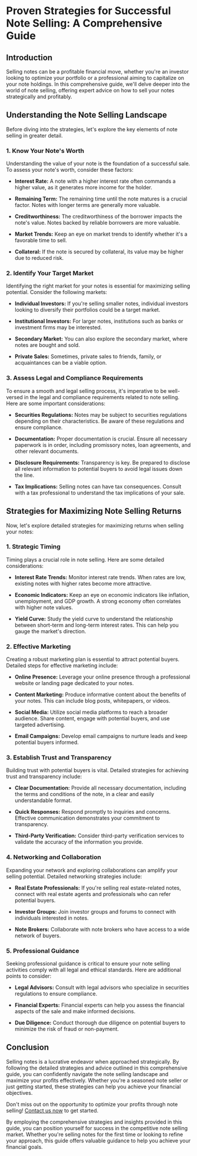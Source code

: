 # Proven Strategies for Successful Note Selling: A Comprehensive Guide

## Introduction

Selling notes can be a profitable financial move, whether you're an investor looking to optimize your portfolio or a professional aiming to capitalize on your note holdings. In this comprehensive guide, we'll delve deeper into the world of note selling, offering expert advice on how to sell your notes strategically and profitably.

## Understanding the Note Selling Landscape

Before diving into the strategies, let's explore the key elements of note selling in greater detail.

### 1. Know Your Note's Worth

Understanding the value of your note is the foundation of a successful sale. To assess your note's worth, consider these factors:

- **Interest Rate:** A note with a higher interest rate often commands a higher value, as it generates more income for the holder.

- **Remaining Term:** The remaining time until the note matures is a crucial factor. Notes with longer terms are generally more valuable.

- **Creditworthiness:** The creditworthiness of the borrower impacts the note's value. Notes backed by reliable borrowers are more valuable.

- **Market Trends:** Keep an eye on market trends to identify whether it's a favorable time to sell.

- **Collateral:** If the note is secured by collateral, its value may be higher due to reduced risk.

### 2. Identify Your Target Market

Identifying the right market for your notes is essential for maximizing selling potential. Consider the following markets:

- **Individual Investors:** If you're selling smaller notes, individual investors looking to diversify their portfolios could be a target market.

- **Institutional Investors:** For larger notes, institutions such as banks or investment firms may be interested.

- **Secondary Market:** You can also explore the secondary market, where notes are bought and sold.

- **Private Sales:** Sometimes, private sales to friends, family, or acquaintances can be a viable option.

### 3. Assess Legal and Compliance Requirements

To ensure a smooth and legal selling process, it's imperative to be well-versed in the legal and compliance requirements related to note selling. Here are some important considerations:

- **Securities Regulations:** Notes may be subject to securities regulations depending on their characteristics. Be aware of these regulations and ensure compliance.

- **Documentation:** Proper documentation is crucial. Ensure all necessary paperwork is in order, including promissory notes, loan agreements, and other relevant documents.

- **Disclosure Requirements:** Transparency is key. Be prepared to disclose all relevant information to potential buyers to avoid legal issues down the line.

- **Tax Implications:** Selling notes can have tax consequences. Consult with a tax professional to understand the tax implications of your sale.

## Strategies for Maximizing Note Selling Returns

Now, let's explore detailed strategies for maximizing returns when selling your notes:

### 1. Strategic Timing

Timing plays a crucial role in note selling. Here are some detailed considerations:

- **Interest Rate Trends:** Monitor interest rate trends. When rates are low, existing notes with higher rates become more attractive.

- **Economic Indicators:** Keep an eye on economic indicators like inflation, unemployment, and GDP growth. A strong economy often correlates with higher note values.

- **Yield Curve:** Study the yield curve to understand the relationship between short-term and long-term interest rates. This can help you gauge the market's direction.

### 2. Effective Marketing

Creating a robust marketing plan is essential to attract potential buyers. Detailed steps for effective marketing include:

- **Online Presence:** Leverage your online presence through a professional website or landing page dedicated to your notes.

- **Content Marketing:** Produce informative content about the benefits of your notes. This can include blog posts, whitepapers, or videos.

- **Social Media:** Utilize social media platforms to reach a broader audience. Share content, engage with potential buyers, and use targeted advertising.

- **Email Campaigns:** Develop email campaigns to nurture leads and keep potential buyers informed.

### 3. Establish Trust and Transparency

Building trust with potential buyers is vital. Detailed strategies for achieving trust and transparency include:

- **Clear Documentation:** Provide all necessary documentation, including the terms and conditions of the note, in a clear and easily understandable format.

- **Quick Responses:** Respond promptly to inquiries and concerns. Effective communication demonstrates your commitment to transparency.

- **Third-Party Verification:** Consider third-party verification services to validate the accuracy of the information you provide.

### 4. Networking and Collaboration

Expanding your network and exploring collaborations can amplify your selling potential. Detailed networking strategies include:

- **Real Estate Professionals:** If you're selling real estate-related notes, connect with real estate agents and professionals who can refer potential buyers.

- **Investor Groups:** Join investor groups and forums to connect with individuals interested in notes.

- **Note Brokers:** Collaborate with note brokers who have access to a wide network of buyers.

### 5. Professional Guidance

Seeking professional guidance is critical to ensure your note selling activities comply with all legal and ethical standards. Here are additional points to consider:

- **Legal Advisors:** Consult with legal advisors who specialize in securities regulations to ensure compliance.

- **Financial Experts:** Financial experts can help you assess the financial aspects of the sale and make informed decisions.

- **Due Diligence:** Conduct thorough due diligence on potential buyers to minimize the risk of fraud or non-payment.

## Conclusion

Selling notes is a lucrative endeavor when approached strategically. By following the detailed strategies and advice outlined in this comprehensive guide, you can confidently navigate the note selling landscape and maximize your profits effectively. Whether you're a seasoned note seller or just getting started, these strategies can help you achieve your financial objectives.

Don't miss out on the opportunity to optimize your profits through note selling! [Contact us now](https://www.yournotesellingwebsite.com/contact) to get started.

By employing the comprehensive strategies and insights provided in this guide, you can position yourself for success in the competitive note selling market. Whether you're selling notes for the first time or looking to refine your approach, this guide offers valuable guidance to help you achieve your financial goals.